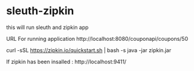 # sleuth-zipkin
this will run sleuth and zipkin app

URL For running application
http://localhost:8080/couponapi/coupons/50


curl -sSL https://zipkin.io/quickstart.sh | bash -s
java -jar zipkin.jar
 
If zipkin has been insalled :
http://localhost:9411/
